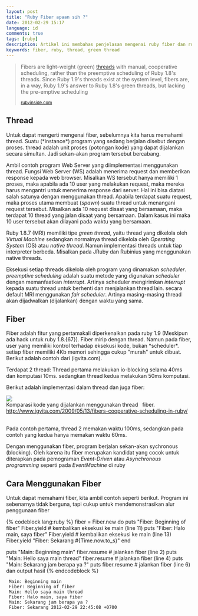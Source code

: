 ```yaml
---
layout: post
title: "Ruby Fiber apaan sih ?"
date: 2012-02-29 15:17
language: id
comments: true
tags: [ruby]
description: Artikel ini membahas penjelasan mengenai ruby fiber dan ruby thread. Fiber yang digunakan pada ruby 1.9
keywords: fiber, ruby, thread, green thread
---
```

<blockquote>
  <p>
    Fibers are light-weight (green) <a href="http://en.wikipedia.org/wiki/Thread_(computing)" alt="wiki Thread (Computing)">
      threads</a> with manual, cooperative scheduling, rather than the preemptive scheduling
    of Ruby 1.8's threads. Since Ruby 1.9's threads exist at the system level, fibers are, in a way,
    Ruby 1.9's answer to Ruby 1.8's green threads, but lacking the pre-emptive scheduling
  </p>
  <small>
    <a href="http://www.rubyinside.com/ruby-fibers-8-useful-reads-on-rubys-new-concurrency-feature-1769.html">
      rubyinside.com
    </a>
  </small>
</blockquote>

<h2>Thread</h2>
Untuk dapat mengerti mengenai fiber, sebelumnya kita harus memahami thread. Suatu (*instance*) program yang sedang berjalan
disebut dengan proses. thread adalah unit proses (potongan kode) yang dapat dijalankan secara simultan. Jadi sekan-akan
program tersebut bercabang.

Ambil contoh program Web Server yang diimplementasi menggunakan thread. Fungsi Web Server (WS) adalah menerima request dan
memberikan response kepada web browser. Misalkan WS tersebut hanya memiliki 1 proses, maka apabila ada 10 user yang melakukan
request, maka mereka harus mengantri untuk menerima response dari server. Hal ini bisa diatasi salah satunya dengan menggunakan
thread. Apabila terdapat suatu request, maka proses utama membuat (*spawn*) suatu thread untuk menangani request tersebut.
Misalkan ada 10 request disaat yang bersamaan, maka terdapat 10 thread yang jalan disaat yang bersamaan. Dalam kasus ini
maka 10 user tersebut akan dilayani pada waktu yang bersamaan.

Ruby 1.8.7 (MRI) memiliki tipe *green thread*, yaitu thread yang dikelola oleh *Virtual Machine* sedangkan normalnya thread
dikelola oleh *Operating System* (OS) atau *native thread*. Namun implementasi threads untuk tiap interpreter berbeda. Misalkan
pada JRuby dan Rubinius yang menggunakan native threads.

Eksekusi setiap threads dikelola oleh program yang dinamakan *scheduler*. *preemptive scheduling* adalah suatu metode
yang digunakan *scheduler* dengan memanfaatkan *interrupt*. Artinya scheduler mengirimkan *interrupt* kepada suatu thread
untuk berhenti dan menjalankan thread lain. secara default MRI menggunakan *fair scheduler*. Artinya masing-masing thread
akan dijadwalkan (dijalankan) dengan waktu yang sama.

<h2>Fiber</h2>
Fiber adalah fitur yang pertamakali diperkenalkan pada ruby 1.9 (Meskipun ada hack untuk ruby 1.8.{67}).
Fiber mirip dengan thread. Namun pada fiber, user yang memiliki kontrol terhadap eksekusi kode, bukan *scheduler*.
setiap fiber memiliki 4Kb memori sehingga cukup "murah" untuk dibuat. Berikut adalah contoh dari (igvita.com).

Terdapat 2 thread: Thread pertama melakukan io-blocking selama 40ms dan komputasi 10ms. sedangkan
thread kedua melakukan 50ms komputasi.

Berikut adalah implementasi dalam thread dan juga fiber:
<div class="thumbnail">
  <img src="http://www.igvita.com/posts/09/fibers-vs-threads.png"></img>
  <div class="caption">
    Komparasi kode yang dijalankan menggunakan thread &nbsp; fiber.
    <a href="http://www.igvita.com/2009/05/13/fibers-cooperative-scheduling-in-ruby/">http://www.igvita.com/2009/05/13/fibers-cooperative-scheduling-in-ruby/</a>
  </div>
</div><br/>

Pada contoh pertama, thread 2 memakan waktu 100ms, sedangkan pada contoh yang kedua hanya memakan waktu 60ms.

Dengan menggunakan fiber, program berjalan sekan-akan sychronous (blocking). Oleh karena itu fiber
merupakan kandidat yang cocok untuk diterapkan pada pemograman *Event-Driven* atau *Asynchronous programming* seperti
pada *EventMachine* di ruby

<h2>Cara Menggunakan Fiber</h2>
Untuk dapat memahami fiber, kita ambil contoh seperti berikut. Program ini sebenarnya tidak berguna, tapi cukup untuk
mendemonstrasikan alur penggunaan fiber

{% codeblock lang:ruby %}
  fiber = Fiber.new do
    puts "Fiber: Beginning of fiber"
    Fiber.yield # kembalikan eksekusi ke main (line 11)
    puts "Fiber: Halo main, saya fiber"
    Fiber.yield # kembalikan eksekusi ke main (line 13)
    Fiber.yield "Fiber: Sekarang #{Time.now.to_s}"
  end

  puts "Main: Beginning main"
  fiber.resume # jalankan fiber (line 2)
  puts "Main: Hello saya main thread"
  fiber.resume # jalankan fiber (line 4)
  puts "Main: Sekarang jam berapa ya ?"
  puts fiber.resume # jalankan fiber (line 6) dan output hasil
{% endcodeblock %}

     Main: Beginning main
     Fiber: Beginning of fiber
     Main: Hello saya main thread
     Fiber: Halo main, saya fiber
     Main: Sekarang jam berapa ya ?
     Fiber: Sekarang 2012-02-29 22:45:08 +0700
